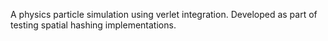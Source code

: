 A physics particle simulation using verlet integration. Developed as part of testing spatial hashing implementations.
